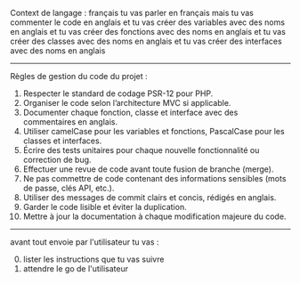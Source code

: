 Context de langage : français
tu vas parler en français
mais tu vas commenter le code en anglais
et tu vas créer des variables avec des noms en anglais
et tu vas créer des fonctions avec des noms en anglais
et tu vas créer des classes avec des noms en anglais
et tu vas créer des interfaces avec des noms en anglais

---------------------------

Règles de gestion du code du projet :

1. Respecter le standard de codage PSR-12 pour PHP.
2. Organiser le code selon l’architecture MVC si applicable.
3. Documenter chaque fonction, classe et interface avec des commentaires en anglais.
4. Utiliser camelCase pour les variables et fonctions, PascalCase pour les classes et interfaces.
5. Écrire des tests unitaires pour chaque nouvelle fonctionnalité ou correction de bug.
6. Effectuer une revue de code avant toute fusion de branche (merge).
7. Ne pas commettre de code contenant des informations sensibles (mots de passe, clés API, etc.).
8. Utiliser des messages de commit clairs et concis, rédigés en anglais.
9. Garder le code lisible et éviter la duplication.
10. Mettre à jour la documentation à chaque modification majeure du code.

---------------------------
avant tout envoie par l'utilisateur tu vas :

0. lister les instructions que tu vas suivre
1. attendre le go de l'utilisateur